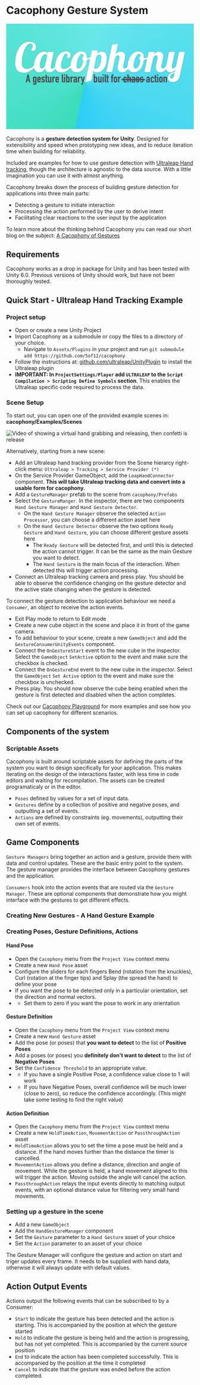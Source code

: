 # Cacophony Gesture System

![Cacophony A gesture library build for action](/media/Cacophony_banner.png "Cacophony banner")

Cacophony is a **gesture detection system for Unity**. Designed for extensibility and speed when prototyping new ideas, and to reduce iteration time when building for reliability. 

Included are examples for how to use gesture detection with [Ultraleap Hand tracking](https://ultraleap.com), though the architecture is agnostic to the data source. With a little imagination you can use it with almost anything.

Cacophony breaks down the process of building gesture detection for applications into three main parts:
- Detecting a gesture to initiate interaction
- Processing the action performed by the user to derive intent
- Facilitating clear reactions to the user input by the application

To learn more about the thinking behind Cacophony you can read our short blog on the subject: [A Cacophony of Gestures](https://5of12.github.io/2025/04/07/a-cacophony-of-gestures.html)

## Requirements

Cacophony works as a drop in package for Unity and has been tested with Unity 6.0. 
Previous versions of Unity should work, but have not been thoroughly tested.

## Quick Start - Ultraleap Hand Tracking Example

### Project setup
- Open or create a new Unity Project
- Import Cacophony as a submodule or copy the files to a directory of your choice.
    - Navigate to `Assets/Plugins` in your project and run `git submodule add https://github.com/5of12/cacophony`
- Follow the instructions at: [github.com/ultraleap/UnityPlugin](https://github.com/ultraleap/UnityPlugin) to install the Ultraleap plugin
- **IMPORTANT: In `ProjectSettings/Player` add `ULTRALEAP` to the `Script Compilation > Scripting Define Symbols` section**. This enables the Ultraleap specific code required to process the data.

### Scene Setup
To start out, you can open one of the provided example scenes in: **cacophony/Examples/Scenes**

![Video of showing a virtual hand grabbing and releasing, then confetti is release](/media/Grab-Release.gif "Grab Release")

Alternatively, starting from a new scene:
- Add an Ultraleap hand tracking provider from the Scene hierarcy right-click menu: `Ultraleap > Tracking > Service Provider (*)`
- On the Service Provider GameObject, add the `LeapHandConnector` component. **This will take Ultraleap tracking data and convert into a usable form for cacophony.**
- Add a `GestureManager` prefab to the scene from `cacophony/Prefabs`
- Select the `GestureManger`. In the inspector, there are two components `Hand Gesture Manager` and `Hand Gesture Detector`.
    - On the `Hand Gesture Manager` observe the selected `Action Processor`, you can choose a different action asset here
    - On the `Hand Gesture Detector` observe the two options `Ready Gesture` and `Hand Gesture`, you can choose different gesture assets here
        - The `Ready Gesture` will be detected first, and until this is detected the action cannot trigger. It can be the same as the main Gesture you want to detect.
        - The `Hand Gesture` is the main focus of the interaction. When detected this will trigger action processing.
- Connect an Ultraleap tracking camera and press play. You should be able to observe the confidence changing on the gesture detector and the active state changing when the gesture is detected. 

To connect the gesture detection to application behaviour we need a `Consumer`, an object to receive the action events.
- Exit Play mode to return to Edit mode
- Create a new cube object in the scene and place it in front of the game camera.
- To add behaviour to your scene, create a new `GameObject` and add the `GestureConsumerUnityEvents` component. 
- Connect the `OnGestureStart` event to the new cube in the inspector. Select the `GameObject` `SetActive` option to the event and make sure the checkbox is checked.
- Connect the `OnGestureEnd` event to the new cube in the inspector. Select the `GameObject` `Set Active` option to the event and make sure the checkbox is unchecked.
- Press play. You should now observe the cube being enabled when the gesture is first detected and disabled when the action completes.

Check out our [Cacophony Playground](https://github.com/5of12/Cacophony-Playground) for more examples and see how you can set up cacophony for different scenarios.

## Components of the system

### Scriptable Assets
Cacophony is built around scriptable assets for defining the parts of the system you want to design specifically for your application. This makes iterating on the design of the interactions faster, with less time in code editors and waiting for recompilation. The assets can be created programaticaly or in the editor.

* `Poses` defined by values for a set of input data.
* `Gestures` define by a collection of positive and negative poses, and outputting a set of events.
* `Actions` are defined by constraints (eg. movements), outputting their own set of events.

## Game Components

`Gesture Managers` bring together an action and a gesture, provide them with data and control updates. These are the basic entry point to the system. The gesture manager provides the interface between Cacophony gestures and the application.

`Consumers` hook into the action events that are routed via the `Gesture Manager`. These are optional components that demonstrate how you might interface with the gestures to get different effects.

### Creating New Gestures - A Hand Gesture Example

### Creating Poses, Gesture Definitions, Actions
#### Hand Pose
* Open the `Cacophony` menu from the `Project View` context menu
* Create a new `Hand Pose` asset
* Configure the sliders for each fingers Bend (rotation from the knuckles), Curl (rotation at the finger tips) and Splay (the spread the hand) to define your pose
* If you want the pose to be detected only in a particular orientation, set the direction and normal vectors. 
* * Set them to zero if you want the pose to work in any orientation

#### Gesture Definition
* Open the `Cacophony` menu from the `Project View` context menu
* Create a new `Hand Gesture` asset
* Add the pose (or poses) that **you want to detect** to the list of **Positive Poses**
* Add a poses (or poses) you **definitely don't want to detect** to the list of **Negative Poses**
* Set the `Confidence Threshold` to an appropriate value.
* * If you have a single Positive Pose, a confidence value close to 1 will work
* * If you have Negative Poses, overall confidence will be much lower (close to zero), so reduce the confidence accordingly. (This might take some testing to find the right value)

#### Action Definition
* Open the `Cacophony` menu from the `Project View` context menu
* Create a new `HoldTimeAction`, `MovementAction` or `PassthroughAction` asset
* `HoldTimeAction` allows you to set the time a pose must be held and a distance. If the hand moves further than the distance the timer is cancelled.
* `MovementAction` allows you define a distance, direction and angle of movement. While the gesture is held, a hand movement aligned to this will trigger the action. Moving outside the angle will cancel the action.
* `PassthroughAction` relays the input events directly to matching output events, with an optional distance value for filtering very small hand movements.

### Setting up a gesture in the scene

* Add a new `GameObject`
* Add the `HandGestureManager` component
* Set the `Gesture` parameter to a `Hand Gesture` asset of your choice
* Set the `Action` parameter to an asset of your choice

The Gesture Manager will configure the gesture and action on start and triger updates every frame. It needs to be supplied with hand data, otherwise it will always update with default values.

## Action Output Events

Actions output the following events that can be subscribed to by a Consumer:

* `Start` to indicate the gesture has been detected and the action is starting. This is accompanied by the position at which the gesture started
* `Hold` to indicate the gesture is being held and the action is progressing, but has not yet completed. This is accompanied by the current source position
* `End` to indicate the action has been completed successfully. This is accompanied by the position at the time it completed
* `Cancel` to indicate that the gesture was ended before the action completed.


